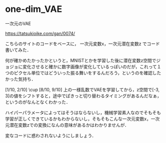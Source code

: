 # one-dim_VAE
一次元のVAE

https://tatsukioike.com/gan/0074/

こちらのサイトのコードをベースに，
一次元変数x，一次元潜在変数z
でコード書いてみた．

何が確かめたかったかというと，MNISTとかを学習した後に潜在変数z空間でジョジョに変化させると確かに数字画像が変化しているっぽいのだが，これって１つのピクセル単位ではどういった振る舞いをするんだろう，というのを確認したかった気持ち．

[1/10, 2/10] \cup [8/10, 9/10] 上の一様乱数でVAEを学習してから，z空間で[-3, 3]の値をシフトすると，途中でぱきっと切り替わるタイミングがあるんだなぁ，というのがなんとなくわかった．

ハイパーパラメータによってはそうはならないし，機械学習素人なのでそもそも学習が正しくできているかもわからないし，そもそもこんな一次元変数x，一次元潜在変数zでの変換になんの意味があるかはわかりませんが．

変なコードに惑わされないようにしましょう．